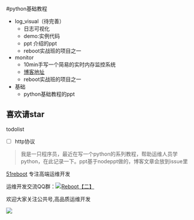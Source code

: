 #python基础教程

* log_visual（待完善）
    - 日志可视化
    - demo:实例代码
    - ppt 介绍的ppt
    - reboot实战班的项目之一
* monitor
    - 10min手写一个简易的实时内存监控系统
    - [博客地址](https://github.com/shengxinjing/my_blog/issues/1)
    - reboot实战班的项目之一
* 基础
    - python基础教程的ppt

## 喜欢请star

todolist

- [ ] http协议



> 我是一只程序员，最近在写一个python的系列教程，帮助运维人员学python，在此记录一下。ppt基于nodeppt做的，博客文章会放到issue里


[51reboot](http://51reboot.com) 专注高端运维开发

<p>运维开发交流QQ群：<a target="_blank" href="http://shang.qq.com/wpa/qunwpa?idkey=f03fd72ed353ccfc801d393529aed84e2a663334caba7af88aa2a29620636549"><img border="0" src="http://pub.idqqimg.com/wpa/images/group.png" alt="Reboot【二】" title="Reboot【二】"></a></p>
欢迎大家关注公共号,高品质运维开发

![](http://7xjoq9.com1.z0.glb.clouddn.com/erweima.jpg)
